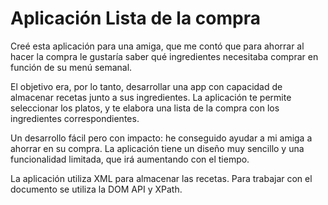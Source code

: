 # Aplicación Lista de la compra
Creé esta aplicación para una amiga, que me contó que para ahorrar al hacer la compra le gustaría saber qué ingredientes necesitaba comprar en función de su menú semanal.

El objetivo era, por lo tanto, desarrollar una app con capacidad de almacenar recetas junto a sus ingredientes. La aplicación te permite seleccionar los platos, y te elabora una lista de la compra con los ingredientes correspondientes.

Un desarrollo fácil pero con impacto: he conseguido ayudar a mi amiga a ahorrar en su compra. La aplicación tiene un diseño muy sencillo y una funcionalidad limitada, que irá aumentando con el tiempo. 

La aplicación utiliza XML para almacenar las recetas. Para trabajar con el documento se utiliza la DOM API y XPath. 
